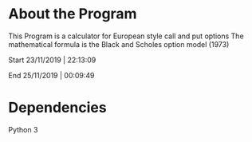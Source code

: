 # About the Program


This Program is a calculator for European style call and put options
The mathematical formula is the Black and Scholes option model (1973)

Start         23/11/2019 | 22:13:09

End           25/11/2019 | 00:09:49
# Dependencies
Python 3
